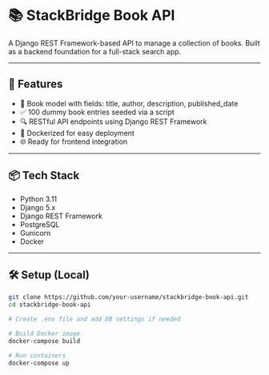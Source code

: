 # 📚 StackBridge Book API

A Django REST Framework-based API to manage a collection of books. Built as a backend foundation for a full-stack search app.

---

## 🚀 Features

- 📖 Book model with fields: title, author, description, published_date
- ✅ 100 dummy book entries seeded via a script
- 🔍 RESTful API endpoints using Django REST Framework
- 🐳 Dockerized for easy deployment
- 🌐 Ready for frontend integration

---

## 📦 Tech Stack

- Python 3.11
- Django 5.x
- Django REST Framework
- PostgreSQL
- Gunicorn
- Docker

---

## 🛠️ Setup (Local)

```bash
git clone https://github.com/your-username/stackbridge-book-api.git
cd stackbridge-book-api

# Create .env file and add DB settings if needed

# Build Docker image
docker-compose build

# Run containers
docker-compose up
